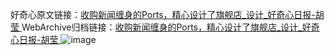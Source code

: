 好奇心原文链接：[收购新闻缠身的Ports，精心设计了旗舰店_设计_好奇心日报-胡莹 ](https://www.qdaily.com/articles/10320.html)
WebArchive归档链接：[收购新闻缠身的Ports，精心设计了旗舰店_设计_好奇心日报-胡莹 ](http://web.archive.org/web/20190623160104/https://www.qdaily.com/articles/10320.html)
![image](http://ww3.sinaimg.cn/large/007d5XDply1g3vw4q55pqj30u05ijhdt)